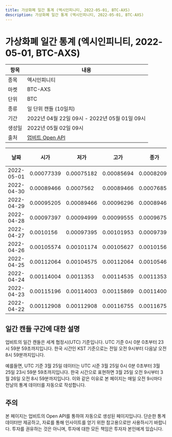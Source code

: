 ```yaml
---
title: 가상화폐 일간 통계 (엑시인피니티, 2022-05-01, BTC-AXS)
description: 가상화폐 일간 통계 (엑시인피니티, 2022-05-01, BTC-AXS)
---
```



가상화폐 일간 통계 (엑시인피니티, 2022-05-01, BTC-AXS)
===

|항목|내용|
|--|--|
|종목|엑시인피니티|
|마켓|BTC-AXS|
|단위|BTC|
|종류|일 단위 캔들 (10일치)|
|기간|2022년 04월 22일 09시 - 2022년 05월 01일 09시|
|생성일|2022년 05월 02일 09시|
|출처|[업비트 Open API](https://docs.upbit.com)|


|날짜|시가|저가|고가|종가|비고|
|--|--|--|--|--|--|
|2022-05-01|0.00077339|0.00075182|0.00085694|0.00082099|    |
|2022-04-30|0.00089466|0.0007562|0.00089466|0.00076852|    |
|2022-04-29|0.00095205|0.00089466|0.00096296|0.00089466|    |
|2022-04-28|0.00097397|0.00094999|0.00099555|0.0009675|    |
|2022-04-27|0.0010156|0.00097395|0.00101953|0.00097395|    |
|2022-04-26|0.00105574|0.00101174|0.00105627|0.0010156|    |
|2022-04-25|0.00112064|0.00104575|0.00112064|0.00105462|    |
|2022-04-24|0.00114004|0.0011353|0.00114535|0.0011353|    |
|2022-04-23|0.00115196|0.00114003|0.00115869|0.00114003|    |
|2022-04-22|0.00112908|0.00112908|0.00116755|0.00116755|    |


일간 캔들 구간에 대한 설명
---


업비트의 일간 캔들은 세계 협정시(UTC) 기준입니다. 
UTC 기준 0시 0분 0초부터 23시 59분 59초까지입니다. 
한국 시간인 KST 기준으로는 전일 오전 9시부터 다음날 오전 8시 59분까지입니다. 


예를들면, UTC 기준 3월 25일 데이터는 UTC 시준 3월 25일 0시 0분 0초부터 3월 25일 23시 59분 59초까지입니다. 
한국 시간으로 표현하면 3월 25일 오전 9시부터 3월 26일 오전 8시 59분까지입니다. 
이와 같은 이유로 본 페이지는 매일 오전 9시마다 전날의 통계 데이터를 자동으로 작성합니다. 


주의
---


본 페이지는 업비트의 Open API를 통하여 자동으로 생성된 페이지입니다. 
단순한 통계 데이터만 제공하고, 자료를 통해 인사이트를 얻기 위한 참고용으로만 사용하시기 바랍니다. 
투자를 권유하는 것은 아니며, 투자에 대한 모든 책임은 투자자 본인에게 있습니다. 
